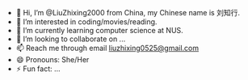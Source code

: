 - 👋 Hi, I’m @LiuZhixing2000 from China, my Chinese name is 刘知行.
- 👀 I’m interested in coding/movies/reading.
- 🌱 I’m currently learning computer science at NUS.
- 💞️ I’m looking to collaborate on ...
- 📫 Reach me through email liuzhixing0525@gmail.com
- 😄 Pronouns: She/Her
- ⚡ Fun fact: ...

<!---
LiuZhixing2000/LiuZhixing2000 is a ✨ special ✨ repository because its `README.md` (this file) appears on your GitHub profile.
You can click the Preview link to take a look at your changes.
--->
